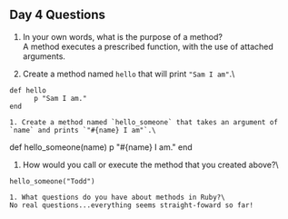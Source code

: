 ## Day 4 Questions

1. In your own words, what is the purpose of a method?\
A method executes a prescribed function, with the use of attached arguments.

1. Create a method named `hello` that will print `"Sam I am"`.\
```
def hello
      p "Sam I am."
end

1. Create a method named `hello_someone` that takes an argument of `name` and prints `"#{name} I am"`.\
```
def hello_someone(name)
      p "#{name} I am."
end


1. How would you call or execute the method that you created above?\
```
hello_someone("Todd")

1. What questions do you have about methods in Ruby?\
No real questions...everything seems straight-foward so far!
